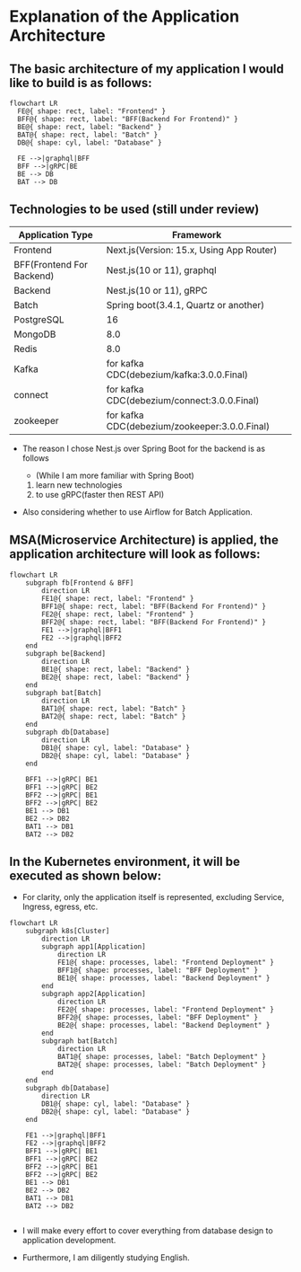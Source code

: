 # Explanation of the Application Architecture

## The basic architecture of my application I would like to build is as follows:

```mermaid
flowchart LR
  FE@{ shape: rect, label: "Frontend" }
  BFF@{ shape: rect, label: "BFF(Backend For Frontend)" }
  BE@{ shape: rect, label: "Backend" }
  BAT@{ shape: rect, label: "Batch" }
  DB@{ shape: cyl, label: "Database" }

  FE -->|graphql|BFF
  BFF -->|gRPC|BE
  BE --> DB
  BAT --> DB
```

## Technologies to be used (still under review)

| Application Type | Framework | 
| --- | --- | 
| Frontend | Next.js(Version: 15.x, Using App Router) | 
| BFF(Frontend For Backend) | Nest.js(10 or 11), graphql |
| Backend | Nest.js(10 or 11), gRPC |
| Batch | Spring boot(3.4.1, Quartz or another) |
| PostgreSQL | 16 |
| MongoDB | 8.0 |
| Redis | 8.0 |
| Kafka | for kafka CDC(debezium/kafka:3.0.0.Final) |
| connect | for kafka CDC(debezium/connect:3.0.0.Final) |
| zookeeper | for kafka CDC(debezium/zookeeper:3.0.0.Final) |

- The reason I chose Nest.js over Spring Boot for the backend is as follows
    - (While I am more familiar with Spring Boot)
    1. learn new technologies
    1. to use gRPC(faster then REST API)

- Also considering whether to use Airflow for Batch Application.

## MSA(Microservice Architecture) is applied, the application architecture will look as follows:

```mermaid
flowchart LR
    subgraph fb[Frontend & BFF]
        direction LR
        FE1@{ shape: rect, label: "Frontend" }
        BFF1@{ shape: rect, label: "BFF(Backend For Frontend)" }
        FE2@{ shape: rect, label: "Frontend" }
        BFF2@{ shape: rect, label: "BFF(Backend For Frontend)" }
        FE1 -->|graphql|BFF1
        FE2 -->|graphql|BFF2
    end
    subgraph be[Backend]
        direction LR
        BE1@{ shape: rect, label: "Backend" }
        BE2@{ shape: rect, label: "Backend" }
    end
    subgraph bat[Batch]
        direction LR
        BAT1@{ shape: rect, label: "Batch" }
        BAT2@{ shape: rect, label: "Batch" }
    end
    subgraph db[Database]
        direction LR
        DB1@{ shape: cyl, label: "Database" }
        DB2@{ shape: cyl, label: "Database" }
    end

    BFF1 -->|gRPC| BE1
    BFF1 -->|gRPC| BE2
    BFF2 -->|gRPC| BE1
    BFF2 -->|gRPC| BE2
    BE1 --> DB1
    BE2 --> DB2
    BAT1 --> DB1
    BAT2 --> DB2
```

## In the Kubernetes environment, it will be executed as shown below:

- For clarity, only the application itself is represented, excluding Service, Ingress, egress, etc.

```mermaid
flowchart LR
    subgraph k8s[Cluster]
        direction LR
        subgraph app1[Application]
            direction LR
            FE1@{ shape: processes, label: "Frontend Deployment" }
            BFF1@{ shape: processes, label: "BFF Deployment" }
            BE1@{ shape: processes, label: "Backend Deployment" }
        end
        subgraph app2[Application]
            direction LR
            FE2@{ shape: processes, label: "Frontend Deployment" }
            BFF2@{ shape: processes, label: "BFF Deployment" }
            BE2@{ shape: processes, label: "Backend Deployment" }
        end
        subgraph bat[Batch]
            direction LR
            BAT1@{ shape: processes, label: "Batch Deployment" }
            BAT2@{ shape: processes, label: "Batch Deployment" }
        end
    end
    subgraph db[Database]
        direction LR
        DB1@{ shape: cyl, label: "Database" }
        DB2@{ shape: cyl, label: "Database" }
    end

    FE1 -->|graphql|BFF1
    FE2 -->|graphql|BFF2
    BFF1 -->|gRPC| BE1
    BFF1 -->|gRPC| BE2
    BFF2 -->|gRPC| BE1
    BFF2 -->|gRPC| BE2
    BE1 --> DB1
    BE2 --> DB2
    BAT1 --> DB1
    BAT2 --> DB2
  
```

- I will make every effort to cover everything from database design to application development. 

- Furthermore, I am diligently studying English. 
